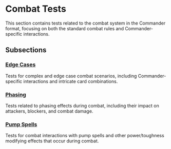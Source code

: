 # Combat Tests

This section contains tests related to the combat system in the Commander format, focusing on both the standard combat rules and Commander-specific interactions.

## Subsections

### [Edge Cases](edge_cases/index.md)

Tests for complex and edge case combat scenarios, including Commander-specific interactions and intricate card combinations.

### [Phasing](phasing/index.md)

Tests related to phasing effects during combat, including their impact on attackers, blockers, and combat damage.

### [Pump Spells](pump_spells/index.md)

Tests for combat interactions with pump spells and other power/toughness modifying effects that occur during combat. 